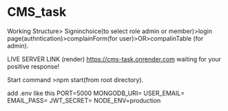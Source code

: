 # CMS_task
Working Structure> Signinchoice(to select role admin or member)>login page(authntication)>complainForm(for user)>OR>compalinTable (for admin).

LIVE SERVER LINK (render)   https://cms-task.onrender.com
waiting for your positive response!

Start command >npm start(from root directory).

add .env like this 
PORT=5000
MONGODB_URI=<URL OF MONGODB>
USER_EMAIL=<EMAIL OF TRANSPORTER>
EMAIL_PASS=<APP PASS OF TRANSPORTER>
JWT_SECRET=<ANYSECRETCODE>
NODE_ENV=production


